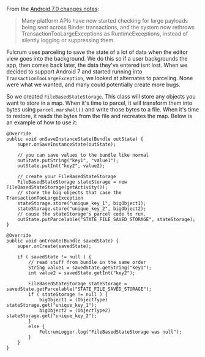 From the [Android 7.0 changes notes](https://developer.android.com/about/versions/nougat/android-7.0-changes.html#other):

> Many platform APIs have now started checking for large payloads being sent across Binder transactions, and the system now rethrows TransactionTooLargeExceptions as RuntimeExceptions, instead of silently logging or suppressing them.

Fulcrum uses parceling to save the state of a lot of data when the editor view goes into the background. We do this so if a user backgrounds the app, then comes back later, the data they've entered isnt lost. When we decided to support Android 7 and started running into `TransactionTooLargeException`, we looked at alternates to parceling. None were what we wanted, and many could potentially create more bugs.

So we created `FileBasedStateStorage`. This class will store any objects you want to store in a map. When it's time to parcel, it will transform them into bytes using `parcel.marshall()` and write those bytes to a file. When it's time to restore, it reads the bytes from the file and recreates the map. Below is an example of how to use it:

```
@Override
public void onSaveInstanceState(Bundle outState) {
    super.onSaveInstanceState(outState);

    // you can save values to the bundle like normal
    outState.putString("key1", "value1");
    outState.putInt("key2", value2);

    // create your FileBasedStateStorage
    FileBasedStateStorage stateStorage = new FileBasedStateStorage(getActivity());
    // store the big objects that case the TransactionTooLargeException
    stateStorage.store("unique_key_1", bigObject1);
    stateStorage.store("unique_key_2", bigObject2);
    // cause the stateStorage's parcel code to run.
    outState.putParcelable("STATE_FILE_SAVED_STORAGE", stateStorage);
}

@Override
public void onCreate(Bundle savedState) {
    super.onCreate(savedState);

    if ( savedState != null ) {
        // read stuff from bundle in the same order
        String value1 = savedState.getString("key1");
        int value2 = savedState.getInt("key2");

        FileBasedStateStorage stateStorage = savedState.getParcelable("STATE_FILE_SAVED_STORAGE");
        if ( stateStorage != null ) {
            bigObject1 = (ObjectType) stateStorage.get("unique_key_1");
            bigObject2 = (ObjectType2) stateStorage.get("unique_key_2");
        }
        else {
            FulcrumLogger.log("FileBasedStateStorage was null");
        }
    }
}
```